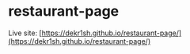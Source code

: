 # restaurant-page

Live site: [https://dekr1sh.github.io/restaurant-page/](https://dekr1sh.github.io/restaurant-page/)